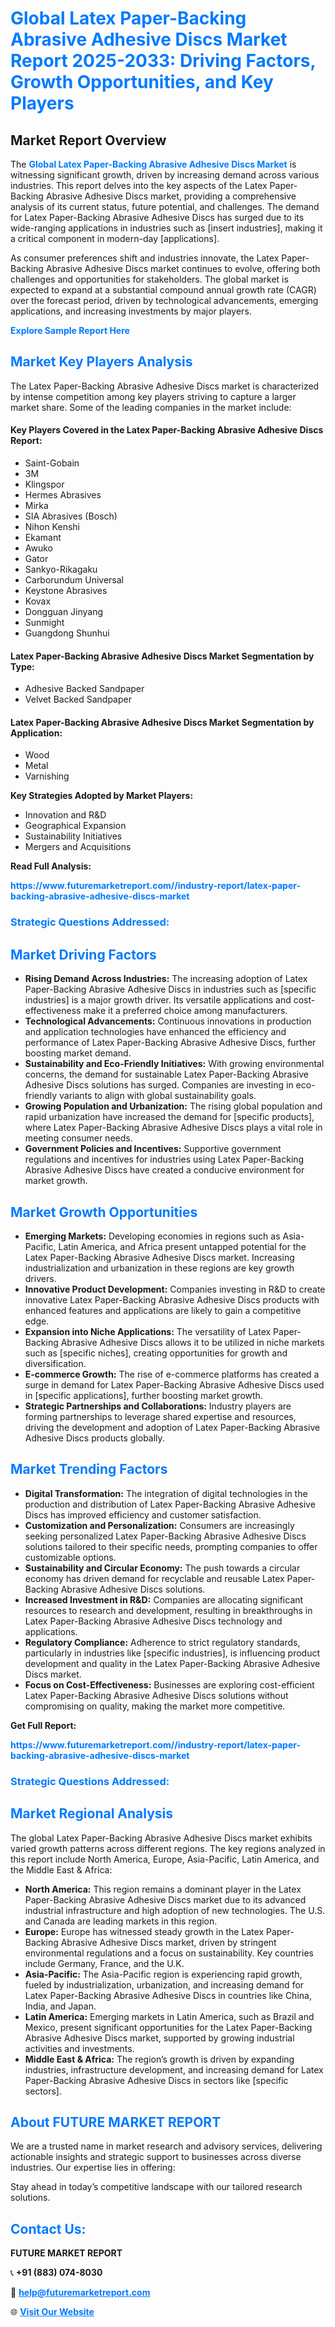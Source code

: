 <h1 style="color: #007BFF;">Global Latex Paper-Backing Abrasive Adhesive Discs Market Report 2025-2033: Driving Factors, Growth Opportunities, and Key Players</h1>

<section id="overview">
<h2>Market Report Overview</h2>
<p>The <a href="https://www.futuremarketreport.com//industry-report/latex-paper-backing-abrasive-adhesive-discs-market" style="color: #007BFF; text-decoration: none;"><strong>Global Latex Paper-Backing Abrasive Adhesive Discs Market</strong></a> is witnessing significant growth, driven by increasing demand across various industries. This report delves into the key aspects of the Latex Paper-Backing Abrasive Adhesive Discs market, providing a comprehensive analysis of its current status, future potential, and challenges. The demand for Latex Paper-Backing Abrasive Adhesive Discs has surged due to its wide-ranging applications in industries such as [insert industries], making it a critical component in modern-day [applications].</p>
<p>As consumer preferences shift and industries innovate, the Latex Paper-Backing Abrasive Adhesive Discs market continues to evolve, offering both challenges and opportunities for stakeholders. The global market is expected to expand at a substantial compound annual growth rate (CAGR) over the forecast period, driven by technological advancements, emerging applications, and increasing investments by major players.</p>
</section>

<section id="overview">
<p><a href="https://www.futuremarketreport.com//request-sample/reportId=90299" style="color: #007BFF; text-decoration: none;"><strong>Explore Sample Report Here</strong></a></p>
</section>

<section id="key-players">
<h2 style="color: #007BFF;">Market Key Players Analysis</h2>
<p>The Latex Paper-Backing Abrasive Adhesive Discs market is characterized by intense competition among key players striving to capture a larger market share. Some of the leading companies in the market include:</p>
<h4>Key Players Covered in the Latex Paper-Backing Abrasive Adhesive Discs Report:</h4>
<ul><li>Saint-Gobain</li><li>3M</li><li>Klingspor</li><li>Hermes Abrasives</li><li>Mirka</li><li>SIA Abrasives (Bosch)</li><li>Nihon Kenshi</li><li>Ekamant</li><li>Awuko</li><li>Gator</li><li>Sankyo-Rikagaku</li><li>Carborundum Universal</li><li>Keystone Abrasives</li><li>Kovax</li><li>Dongguan Jinyang</li><li>Sunmight</li><li>Guangdong Shunhui</li></ul>
<h4>Latex Paper-Backing Abrasive Adhesive Discs Market Segmentation by Type:</h4>
<ul><li>Adhesive Backed Sandpaper</li><li>Velvet Backed Sandpaper</li></ul>

<h4>Latex Paper-Backing Abrasive Adhesive Discs Market Segmentation by Application:</h4>
<ul><li>Wood</li><li>Metal</li><li>Varnishing</li></ul>
<p><strong>Key Strategies Adopted by Market Players:</strong></p>
<ul>
<li>Innovation and R&D</li>
<li>Geographical Expansion</li>
<li>Sustainability Initiatives</li>
<li>Mergers and Acquisitions</li>
</ul>
</section>

<section>
<p><strong>Read Full Analysis: </strong></p><a href="https://www.futuremarketreport.com//industry-report/latex-paper-backing-abrasive-adhesive-discs-market" style="color: #007BFF; text-decoration: none;"><strong>https://www.futuremarketreport.com//industry-report/latex-paper-backing-abrasive-adhesive-discs-market</strong></a>
<h3 style="color: #007BFF;">Strategic Questions Addressed:</h3>
</section>

<section id="driving-factors">
<h2 style="color: #007BFF;">Market Driving Factors</h2>
<ul>
<li><strong>Rising Demand Across Industries:</strong> The increasing adoption of Latex Paper-Backing Abrasive Adhesive Discs in industries such as [specific industries] is a major growth driver. Its versatile applications and cost-effectiveness make it a preferred choice among manufacturers.</li>
<li><strong>Technological Advancements:</strong> Continuous innovations in production and application technologies have enhanced the efficiency and performance of Latex Paper-Backing Abrasive Adhesive Discs, further boosting market demand.</li>
<li><strong>Sustainability and Eco-Friendly Initiatives:</strong> With growing environmental concerns, the demand for sustainable Latex Paper-Backing Abrasive Adhesive Discs solutions has surged. Companies are investing in eco-friendly variants to align with global sustainability goals.</li>
<li><strong>Growing Population and Urbanization:</strong> The rising global population and rapid urbanization have increased the demand for [specific products], where Latex Paper-Backing Abrasive Adhesive Discs plays a vital role in meeting consumer needs.</li>
<li><strong>Government Policies and Incentives:</strong> Supportive government regulations and incentives for industries using Latex Paper-Backing Abrasive Adhesive Discs have created a conducive environment for market growth.</li>
</ul>
</section>

<section id="growth-opportunities">
<h2 style="color: #007BFF;">Market Growth Opportunities</h2>
<ul>
<li><strong>Emerging Markets:</strong> Developing economies in regions such as Asia-Pacific, Latin America, and Africa present untapped potential for the Latex Paper-Backing Abrasive Adhesive Discs market. Increasing industrialization and urbanization in these regions are key growth drivers.</li>
<li><strong>Innovative Product Development:</strong> Companies investing in R&D to create innovative Latex Paper-Backing Abrasive Adhesive Discs products with enhanced features and applications are likely to gain a competitive edge.</li>
<li><strong>Expansion into Niche Applications:</strong> The versatility of Latex Paper-Backing Abrasive Adhesive Discs allows it to be utilized in niche markets such as [specific niches], creating opportunities for growth and diversification.</li>
<li><strong>E-commerce Growth:</strong> The rise of e-commerce platforms has created a surge in demand for Latex Paper-Backing Abrasive Adhesive Discs used in [specific applications], further boosting market growth.</li>
<li><strong>Strategic Partnerships and Collaborations:</strong> Industry players are forming partnerships to leverage shared expertise and resources, driving the development and adoption of Latex Paper-Backing Abrasive Adhesive Discs products globally.</li>
</ul>
</section>

<section id="trending-factors">
<h2 style="color: #007BFF;">Market Trending Factors</h2>
<ul>
<li><strong>Digital Transformation:</strong> The integration of digital technologies in the production and distribution of Latex Paper-Backing Abrasive Adhesive Discs has improved efficiency and customer satisfaction.</li>
<li><strong>Customization and Personalization:</strong> Consumers are increasingly seeking personalized Latex Paper-Backing Abrasive Adhesive Discs solutions tailored to their specific needs, prompting companies to offer customizable options.</li>
<li><strong>Sustainability and Circular Economy:</strong> The push towards a circular economy has driven demand for recyclable and reusable Latex Paper-Backing Abrasive Adhesive Discs solutions.</li>
<li><strong>Increased Investment in R&D:</strong> Companies are allocating significant resources to research and development, resulting in breakthroughs in Latex Paper-Backing Abrasive Adhesive Discs technology and applications.</li>
<li><strong>Regulatory Compliance:</strong> Adherence to strict regulatory standards, particularly in industries like [specific industries], is influencing product development and quality in the Latex Paper-Backing Abrasive Adhesive Discs market.</li>
<li><strong>Focus on Cost-Effectiveness:</strong> Businesses are exploring cost-efficient Latex Paper-Backing Abrasive Adhesive Discs solutions without compromising on quality, making the market more competitive.</li>
</ul>
</section>

<section>
<p><strong>Get Full Report: </strong></p><a href="https://www.futuremarketreport.com//industry-report/latex-paper-backing-abrasive-adhesive-discs-market" style="color: #007BFF; text-decoration: none;"><strong>https://www.futuremarketreport.com//industry-report/latex-paper-backing-abrasive-adhesive-discs-market</strong></a>
<h3 style="color: #007BFF;">Strategic Questions Addressed:</h3>
</section>


<section id="regional-analysis">
<h2 style="color: #007BFF;">Market Regional Analysis</h2>
<p>The global Latex Paper-Backing Abrasive Adhesive Discs market exhibits varied growth patterns across different regions. The key regions analyzed in this report include North America, Europe, Asia-Pacific, Latin America, and the Middle East & Africa:</p>
<ul>
<li><strong>North America:</strong> This region remains a dominant player in the Latex Paper-Backing Abrasive Adhesive Discs market due to its advanced industrial infrastructure and high adoption of new technologies. The U.S. and Canada are leading markets in this region.</li>
<li><strong>Europe:</strong> Europe has witnessed steady growth in the Latex Paper-Backing Abrasive Adhesive Discs market, driven by stringent environmental regulations and a focus on sustainability. Key countries include Germany, France, and the U.K.</li>
<li><strong>Asia-Pacific:</strong> The Asia-Pacific region is experiencing rapid growth, fueled by industrialization, urbanization, and increasing demand for Latex Paper-Backing Abrasive Adhesive Discs in countries like China, India, and Japan.</li>
<li><strong>Latin America:</strong> Emerging markets in Latin America, such as Brazil and Mexico, present significant opportunities for the Latex Paper-Backing Abrasive Adhesive Discs market, supported by growing industrial activities and investments.</li>
<li><strong>Middle East & Africa:</strong> The region’s growth is driven by expanding industries, infrastructure development, and increasing demand for Latex Paper-Backing Abrasive Adhesive Discs in sectors like [specific sectors].</li>
</ul>
</section>

<footer>
<h2 style="color: #007BFF;">About FUTURE MARKET REPORT</h2>
<p>We are a trusted name in market research and advisory services, delivering actionable insights and strategic support to businesses across diverse industries. Our expertise lies in offering:</p>

<p>Stay ahead in today’s competitive landscape with our tailored research solutions.</p>

<h2 style="color: #007BFF;">Contact Us:</h2>
<p><strong>FUTURE MARKET REPORT</strong></p>
<p>📞 <strong>+91 (883) 074-8030</strong></p>
<p>📧 <strong><a href="mailto:help@futuremarketreport.com" style="color: #007BFF;">help@futuremarketreport.com</a></strong></p>
<p>🌐 <strong><a href="https://www.futuremarketreport.com/" style="color: #007BFF;">Visit Our Website</a></strong></p>
</footer>